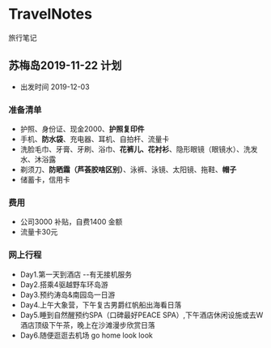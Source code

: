 # TravelNotes
旅行笔记
## 苏梅岛2019-11-22 计划 
* 出发时间 2019-12-03
### 准备清单
* 护照、身份证、现金2000、**护照复印件**
* 手机、**防水袋**、充电器、耳机、自拍杆、流量卡
* 洗脸毛巾、牙膏、牙刷、浴巾、**花裤儿、花衬衫**、隐形眼镜（眼镜水）、洗发水、沐浴露
* 剃须刀、**防晒霜（芦荟胶啥区别）**、泳裤、泳镜、太阳镜、拖鞋、**帽子**
* 储蓄卡，信用卡
### 费用
* 公司3000 补贴，自费1400 金额
* 流量卡30元
### 网上行程 
* Day1.第一天到酒店 --有无接机服务
* Day2.搭乘4驱越野车环岛游
* Day3.预约涛岛&南园岛一日游
* Day4.上午大象营，下午复古男爵红帆船出海看日落
* Day5.睡到自然醒预约SPA（口碑最好PEACE SPA）,下午酒店休闲设施或去W酒店顶级下午茶，晚上在沙滩漫步欣赏日落
* Day6.随便逛逛去机场 go home look  look
